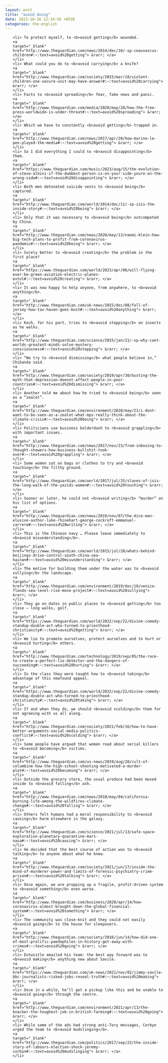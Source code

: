```yaml
---
layout: post
title: "avoid doing"
date: 2023-10-26 12:34:56 +0530
categories: the-english
---
```

<ol>

    <li> To protect myself, to <b>avoid getting</b> wounded.
    <a 
    target="_blank" 
    href="http://www.theguardian.com/news/2014/dec/10/-sp-ceausescus-children#:~:text=avoid%20getting"> &rarr; </a>
    </li>
    <li> What could you do to <b>avoid carrying</b> a knife?
    <a 
    target="_blank" 
    href="http://www.theguardian.com/society/2015/mar/18/violent-children-one-secure-unit-may-have-answer#:~:text=avoid%20carrying"> &rarr; </a>
    </li>
    <li> Facts to <b>avoid spreading</b> fear, fake news and panic.
    <a 
    target="_blank" 
    href="http://www.theguardian.com/media/2020/may/28/how-the-free-press-worldwide-is-under-threat#:~:text=avoid%20spreading"> &rarr; </a>
    </li>
    <li> Which we have to constantly <b>avoid getting</b> trapped in.
    <a 
    target="_blank" 
    href="http://www.theguardian.com/news/2017/apr/20/how-marine-le-pen-played-the-media#:~:text=avoid%20getting"> &rarr; </a>
    </li>
    <li> So I did everything I could to <b>avoid disappointing</b> them.
    <a 
    target="_blank" 
    href="https://www.theguardian.com/music/2023/aug/15/the-evolution-of-steve-albini-if-the-dumbest-person-is-on-your-side-youre-on-the-wrong-side#:~:text=avoid%20disappointing"> &rarr; </a>
    </li>
    <li> Both men detonated suicide vests to <b>avoid being</b> captured.
    <a 
    target="_blank" 
    href="http://www.theguardian.com/world/2014/dec/11/-sp-isis-the-inside-story#:~:text=avoid%20being"> &rarr; </a>
    </li>
    <li> Only that it was necessary to <b>avoid being</b> outcompeted by China.
    <a 
    target="_blank" 
    href="http://www.theguardian.com/news/2020/may/13/naomi-klein-how-big-tech-plans-to-profit-from-coronavirus-pandemic#:~:text=avoid%20being"> &rarr; </a>
    </li>
    <li> Surely better to <b>avoid creating</b> the problem in the first place?
    <a 
    target="_blank" 
    href="https://www.theguardian.com/world/2023/apr/06/will-flying-ever-be-green-aviation-electric-planes-evtol#:~:text=avoid%20creating"> &rarr; </a>
    </li>
    <li> It was now happy to help anyone, from anywhere, to <b>avoid anything</b>.
    <a 
    target="_blank" 
    href="http://www.theguardian.com/uk-news/2015/dec/08/fall-of-jersey-how-tax-haven-goes-bust#:~:text=avoid%20anything"> &rarr; </a>
    </li>
    <li> Koch, for his part, tries to <b>avoid stepping</b> on insects as he walks.
    <a 
    target="_blank" 
    href="http://www.theguardian.com/science/2015/jan/21/-sp-why-cant-worlds-greatest-minds-solve-mystery-consciousness#:~:text=avoid%20stepping"> &rarr; </a>
    </li>
    <li> “We try to <b>avoid dismissing</b> what people believe in,” Chibanda said.
    <a 
    target="_blank" 
    href="http://www.theguardian.com/society/2019/apr/30/busting-the-myth-that-depression-doesnt-affect-people-in-poor-countries#:~:text=avoid%20dismissing"> &rarr; </a>
    </li>
    <li> Another told me about how he tried to <b>avoid being</b> seen as a “zealot”.
    <a 
    target="_blank" 
    href="http://www.theguardian.com/environment/2020/may/21/i-dont-want-to-be-seen-as-a-zealot-what-mps-really-think-about-the-climate-crisis#:~:text=avoid%20being"> &rarr; </a>
    </li>
    <li> Politicians use business balderdash to <b>avoid grappling</b> with important issues.
    <a 
    target="_blank" 
    href="http://www.theguardian.com/news/2017/nov/23/from-inboxing-to-thought-showers-how-business-bullshit-took-over#:~:text=avoid%20grappling"> &rarr; </a>
    </li>
    <li> Some women sat on bags or clothes to try and <b>avoid touching</b> the filthy ground.
    <a 
    target="_blank" 
    href="http://www.theguardian.com/world/2017/jul/25/slaves-of-isis-the-long-walk-of-the-yazidi-women#:~:text=avoid%20touching"> &rarr; </a>
    </li>
    <li> Sooner or later, he could not <b>avoid writing</b> “murder” on his list of options.
    <a 
    target="_blank" 
    href="http://www.theguardian.com/news/2019/nov/07/the-dice-man-elusive-author-luke-rhinehart-george-cockroft-emmanuel-carrere#:~:text=avoid%20writing"> &rarr; </a>
    </li>
    <li> This is the Chinese navy … Please leave immediately to <b>avoid misunderstanding</b>.
    <a 
    target="_blank" 
    href="http://www.theguardian.com/world/2015/jul/28/whats-behind-beijings-drive-control-south-china-sea-hainan#:~:text=avoid%20misunderstanding"> &rarr; </a>
    </li>
    <li> The motive for building them under the water was to <b>avoid sullying</b> the landscape.
    <a 
    target="_blank" 
    href="http://www.theguardian.com/environment/2019/dec/10/venice-floods-sea-level-rise-mose-project#:~:text=avoid%20sullying"> &rarr; </a>
    </li>
    <li> They go on dates in public places to <b>avoid getting</b> too close – long walks, golf.
    <a 
    target="_blank" 
    href="https://www.theguardian.com/world/2022/sep/22/divine-comedy-standup-double-act-who-turned-to-priesthood-christianity#:~:text=avoid%20getting"> &rarr; </a>
    </li>
    <li> We lie to promote ourselves, protect ourselves and to hurt or <b>avoid hurting</b> others.
    <a 
    target="_blank" 
    href="http://www.theguardian.com/technology/2019/sep/05/the-race-to-create-a-perfect-lie-detector-and-the-dangers-of-succeeding#:~:text=avoid%20hurting"> &rarr; </a>
    </li>
    <li> In the class they were taught how to <b>avoid taking</b> advantage of this newfound appeal.
    <a 
    target="_blank" 
    href="https://www.theguardian.com/world/2022/sep/22/divine-comedy-standup-double-act-who-turned-to-priesthood-christianity#:~:text=avoid%20taking"> &rarr; </a>
    </li>
    <li> If and when they do, we should <b>avoid scolding</b> them for not agreeing with us all along.
    <a 
    target="_blank" 
    href="http://www.theguardian.com/society/2021/feb/16/how-to-have-better-arguments-social-media-politics-conflict#:~:text=avoid%20scolding"> &rarr; </a>
    </li>
    <li> Some people have argued that women read about serial killers to <b>avoid becoming</b> victims.
    <a 
    target="_blank" 
    href="http://www.theguardian.com/us-news/2019/aug/20/cult-of-columbine-how-the-high-school-shooting-motivated-a-murder-plot#:~:text=avoid%20becoming"> &rarr; </a>
    </li>
    <li> Outside the grocery store, the usual produce had been moved inside to <b>avoid falling</b> ash.
    <a 
    target="_blank" 
    href="http://www.theguardian.com/news/2018/may/04/california-burning-life-among-the-wildfires-climate-change#:~:text=avoid%20falling"> &rarr; </a>
    </li>
    <li> Others felt humans had a moral responsibility to <b>avoid causing</b> harm elsewhere in the galaxy.
    <a 
    target="_blank" 
    href="http://www.theguardian.com/science/2021/jul/13/safe-space-exploration-planetary-quarantine-mars-nasa#:~:text=avoid%20causing"> &rarr; </a>
    </li>
    <li> He decided that the best course of action was to <b>avoid talking</b> to anyone about what he knew.
    <a 
    target="_blank" 
    href="http://www.theguardian.com/society/2021/jun/17/inside-the-mind-of-murderer-power-and-limits-of-forensic-psychiatry-crime-prison#:~:text=avoid%20talking"> &rarr; </a>
    </li>
    <li> Once again, we are propping up a fragile, profit-driven system to <b>avoid something</b> even worse.
    <a 
    target="_blank" 
    href="http://www.theguardian.com/business/2020/apr/14/how-coronavirus-almost-brought-down-the-global-financial-system#:~:text=avoid%20something"> &rarr; </a>
    </li>
    <li> The community was close-knit and they could not easily <b>avoid going</b> to the house for sleepovers.
    <a 
    target="_blank" 
    href="http://www.theguardian.com/society/2016/jun/14/how-did-one-of-most-prolific-paedophiles-in-history-get-away-with-crimes#:~:text=avoid%20going"> &rarr; </a>
    </li>
    <li> Entwistle emailed his team: the best way forward was to <b>avoid making</b> anything new about Savile.
    <a 
    target="_blank" 
    href="https://www.theguardian.com/uk-news/2021/nov/02/jimmy-savile-bbc-journalists-risked-jobs-reveal-truth#:~:text=avoid%20making"> &rarr; </a>
    </li>
    <li> Once in a while, he’ll get a pickup like this and be unable to <b>avoid going</b> through the centre.
    <a 
    target="_blank" 
    href="http://www.theguardian.com/environment/2021/apr/13/the-knacker-the-toughest-job-in-british-farming#:~:text=avoid%20going"> &rarr; </a>
    </li>
    <li> While some of the ads had strong anti-Tory messages, Corbyn urged the team to <b>avoid mudslinging</b>.
    <a 
    target="_blank" 
    href="http://www.theguardian.com/politics/2017/sep/22/the-inside-story-of-labours-election-shock-jeremy-corbyn#:~:text=avoid%20mudslinging"> &rarr; </a>
    </li>